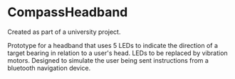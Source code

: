 # CompassHeadband
Created as part of a university project.

Prototype for a headband that uses 5 LEDs to indicate the direction of a target bearing in relation to a user's head. LEDs to be replaced by vibration motors. Designed to simulate the user being sent instructions from a bluetooth navigation device.
